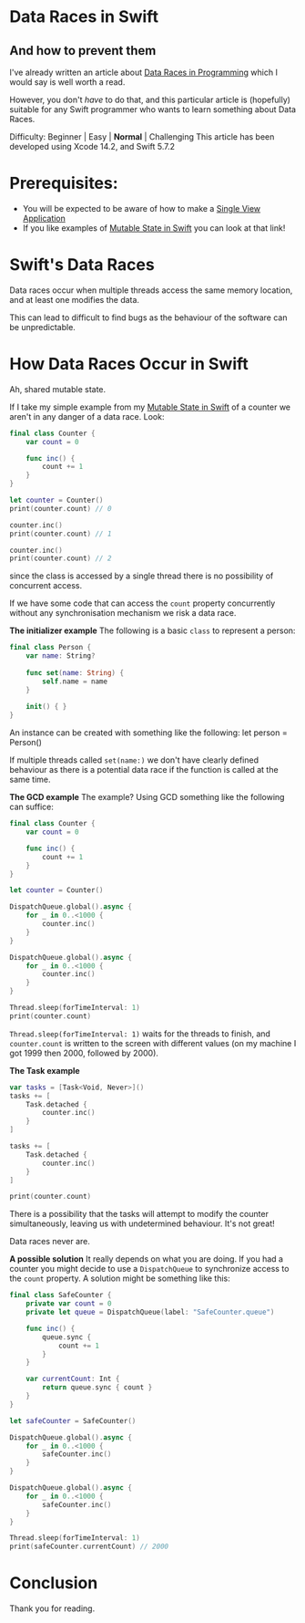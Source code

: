 # Data Races in Swift
## And how to prevent them

I've already written an article about [Data Races in Programming](https://medium.com/@stevenpcurtis/data-races-in-programming-350fd434798a) which I would say is well worth a read. 

However, you don't *have* to do that, and this particular article is (hopefully) suitable for any Swift programmer who wants to learn something about Data Races.

Difficulty: Beginner | Easy | **Normal** | Challenging
This article has been developed using Xcode 14.2, and Swift 5.7.2 

# Prerequisites:
* You will be expected to be aware of how to make a [Single View Application](https://medium.com/swlh/your-first-ios-application-using-xcode-9983cf6efb71)
* If you like examples of [Mutable State in Swift](https://medium.com/@stevenpcurtis/mutable-state-in-swift-967503dcd2ee) you can look at that link!

# Swift's Data Races
Data races occur when multiple threads access the same memory location, and at least one modifies the data.

This can lead to difficult to find bugs as the behaviour of the software can be unpredictable. 

# How Data Races Occur in Swift
Ah, shared mutable state.

If I take my simple example from my [Mutable State in Swift](https://medium.com/@stevenpcurtis/mutable-state-in-swift-967503dcd2ee) of a counter we aren't in any danger of a data race. Look:

```swift
final class Counter {
    var count = 0

    func inc() {
        count += 1
    }
}

let counter = Counter()
print(counter.count) // 0

counter.inc()
print(counter.count) // 1

counter.inc()
print(counter.count) // 2
```

since the class is accessed by a single thread there is no possibility of concurrent access.

If we have some code that can access the `count` property concurrently without any synchronisation mechanism we risk a data race.

**The initializer example**
The following is a basic `class` to represent a person:

```swift
final class Person {
    var name: String?
    
    func set(name: String) {
        self.name = name
    }
    
    init() { }
}
```
An instance can be created with something like the following:
let person = Person()

If multiple threads called `set(name:)` we don't have clearly defined behaviour as there is a potential data race if the function is called at the same time.

**The GCD example**
The example? Using GCD something like the following can suffice:

```swift
final class Counter {
    var count = 0

    func inc() {
        count += 1
    }
}

let counter = Counter()

DispatchQueue.global().async {
    for _ in 0..<1000 {
        counter.inc()
    }
}

DispatchQueue.global().async {
    for _ in 0..<1000 {
        counter.inc()
    }
}

Thread.sleep(forTimeInterval: 1)
print(counter.count)
```

`Thread.sleep(forTimeInterval: 1)` waits for the threads to finish, and `counter.count` is written to the screen with different values (on my machine I got 1999 then 2000, followed by 2000).


**The Task example**
```swift
var tasks = [Task<Void, Never>]()
tasks += [
    Task.detached {
        counter.inc()
    }
]

tasks += [
    Task.detached {
        counter.inc()
    }
]

print(counter.count)
```

There is a possibility that the tasks will attempt to modify the counter simultaneously, leaving us with undetermined behaviour. It's not great!

Data races never are.

**A possible solution**
It really depends on what you are doing. If you had a counter you might decide to use a `DispatchQueue` to synchronize access to the `count` property. A solution might be something like this:

```swift
final class SafeCounter {
    private var count = 0
    private let queue = DispatchQueue(label: "SafeCounter.queue")

    func inc() {
        queue.sync {
            count += 1
        }
    }

    var currentCount: Int {
        return queue.sync { count }
    }
}

let safeCounter = SafeCounter()

DispatchQueue.global().async {
    for _ in 0..<1000 {
        safeCounter.inc()
    }
}

DispatchQueue.global().async {
    for _ in 0..<1000 {
        safeCounter.inc()
    }
}

Thread.sleep(forTimeInterval: 1)
print(safeCounter.currentCount) // 2000

```

# Conclusion
Thank you for reading.
